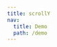 ```yaml
---
title: scrollY
nav:
  title: Demo
  path: /demo
---
```


<code src="../examples/scrollY.tsx"></code>
